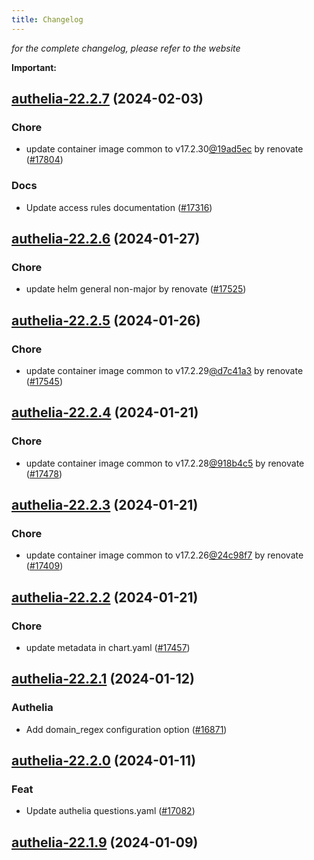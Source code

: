 ```yaml
---
title: Changelog
---
```



*for the complete changelog, please refer to the website*

**Important:**










## [authelia-22.2.7](https://github.com/truecharts/charts/compare/authelia-22.2.6...authelia-22.2.7) (2024-02-03)

### Chore



- update container image common to v17.2.30[@19ad5ec](https://github.com/19ad5ec) by renovate ([#17804](https://github.com/truecharts/charts/issues/17804))

### Docs



- Update access rules documentation ([#17316](https://github.com/truecharts/charts/issues/17316))


## [authelia-22.2.6](https://github.com/truecharts/charts/compare/authelia-22.2.5...authelia-22.2.6) (2024-01-27)

### Chore



- update helm general non-major by renovate ([#17525](https://github.com/truecharts/charts/issues/17525))


## [authelia-22.2.5](https://github.com/truecharts/charts/compare/authelia-22.2.4...authelia-22.2.5) (2024-01-26)

### Chore



- update container image common to v17.2.29[@d7c41a3](https://github.com/d7c41a3) by renovate ([#17545](https://github.com/truecharts/charts/issues/17545))


## [authelia-22.2.4](https://github.com/truecharts/charts/compare/authelia-22.2.3...authelia-22.2.4) (2024-01-21)

### Chore



- update container image common to v17.2.28[@918b4c5](https://github.com/918b4c5) by renovate ([#17478](https://github.com/truecharts/charts/issues/17478))


## [authelia-22.2.3](https://github.com/truecharts/charts/compare/authelia-22.2.2...authelia-22.2.3) (2024-01-21)

### Chore



- update container image common to v17.2.26[@24c98f7](https://github.com/24c98f7) by renovate ([#17409](https://github.com/truecharts/charts/issues/17409))


## [authelia-22.2.2](https://github.com/truecharts/charts/compare/authelia-22.2.1...authelia-22.2.2) (2024-01-21)

### Chore



- update metadata in chart.yaml ([#17457](https://github.com/truecharts/charts/issues/17457))




## [authelia-22.2.1](https://github.com/truecharts/charts/compare/authelia-22.2.0...authelia-22.2.1) (2024-01-12)

### Authelia



- Add domain_regex configuration option ([#16871](https://github.com/truecharts/charts/issues/16871))


## [authelia-22.2.0](https://github.com/truecharts/charts/compare/authelia-22.1.9...authelia-22.2.0) (2024-01-11)

### Feat



- Update authelia questions.yaml ([#17082](https://github.com/truecharts/charts/issues/17082))


## [authelia-22.1.9](https://github.com/truecharts/charts/compare/authelia-22.1.8...authelia-22.1.9) (2024-01-09)
